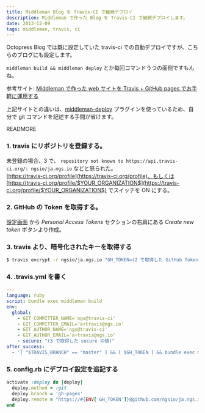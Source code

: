 ```yaml
---
title: Middleman Blog を Travis-CI で継続デプロイ
description: Middleman で作った Blog を Travis-CI で継続デプロイします。
date: 2013-12-09
tags: middleman, travis, ci
---
```


Octopress Blog では既に設定していた travis-ci での自動デプロイですが、こちらのブログにも設定します。

`middleman build && middleman deploy` とか毎回コマンドうつの面倒ですもんね。

参考サイト: [Middleman で作った web サイトを Travis + GitHub pages でお手軽に運用する](http://tricknotes.hateblo.jp/entry/2013/06/17/020229)

上記サイトとの違いは、[middleman-deploy](https://github.com/tvaughan/middleman-deploy) プラグインを使っているため、自分で git コマンドを記述する手間が省けます。

READMORE


### 1. travis にリポジトリを登録する。

未登録の場合、3 で、
`repository not known to https://api.travis-ci.org/: ngsio/ja.ngs.io` などと怒られた。     
[https://travis-ci.org/profile](https://travis-ci.org/profile)、もしくは [https://travis-ci.org/profile/$YOUR_ORGANIZATION$](https://travis-ci.org/profile/$YOUR_ORGANIZATION$) でスイッチを ON にする。

### 2. GitHub の Token を取得する。

[設定画面](https://github.com/settings/applications) から *Personal Access Tokens* セクションの右肩にある *Create new token* ボタンより作成。

### 3. travis より、暗号化されたキーを取得する

```bash
$ travis encrypt -r ngsio/ja.ngs.io "GH_TOKEN=(2 で取得した GitHub Token)"
```

### 4. .travis.yml を書く


```yaml
---
language: ruby
script: bundle exec middleman build
env:
  global:
    - GIT_COMMITTER_NAME='ngs@travis-ci'
    - GIT_COMMITTER_EMAIL='a+travis@ngs.io'
    - GIT_AUTHOR_NAME='ngs@travis-ci'
    - GIT_AUTHOR_EMAIL='a+travis@ngs.io'
    - secure: "(3 で取得した secure の値)"
after_success:
  - '[ "$TRAVIS_BRANCH" == "master" ] && [ $GH_TOKEN ] && bundle exec middleman deploy'
```

### 5. config.rb にデプロイ設定を追記する

```ruby
activate :deploy do |deploy|
  deploy.method = :git
  deploy.branch = 'gh-pages'
  deploy.remote = "https://#{ENV['GH_TOKEN']}@github.com/ngsio/ja.ngs.io.git"
end
```

